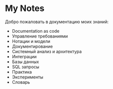 # My Notes

Добро пожаловать в документацию моих знаний:
- Documentation as code
- Управление требованиями
- Нотации и модели
- Документирование
- Системный анализ и архитектура
- Интеграции
- Базы данных
- SQL запросы
- Практика
- Эксперименты
- Словарь
